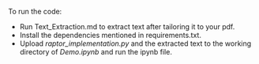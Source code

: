 To run the code:
- Run Text_Extraction.md to extract text after tailoring it to your pdf.
- Install the dependencies mentioned in requirements.txt.
- Upload *raptor_implementation.py* and the extracted text to the working directory of *Demo.ipynb* and run the ipynb file.
